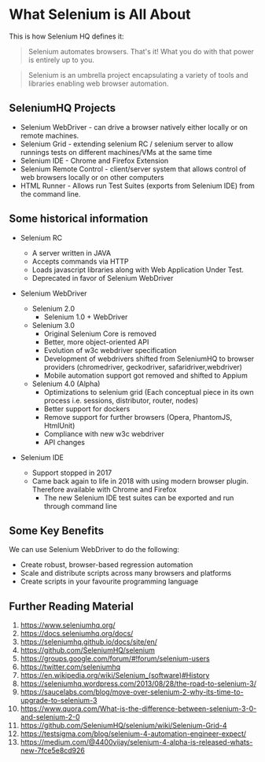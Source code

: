 # What Selenium is All About

This is how Selenium HQ defines it:

> Selenium automates browsers. That's it! What you do with that power is entirely up to you.

> Selenium is an umbrella project encapsulating a variety of tools and libraries enabling web browser automation.

## SeleniumHQ Projects

- Selenium WebDriver - can drive a browser natively either locally or on remote machines.
- Selenium Grid - extending selenium RC / selenium server to allow runnings tests on different machines/VMs at the same time
- Selenium IDE - Chrome and Firefox Extension
- Selenium Remote Control - client/server system that allows control of web browsers locally or on other computers
- HTML Runner - Allows run Test Suites (exports from Selenium IDE) from the command line.


## Some historical information

* Selenium RC
    * A server written in JAVA
    * Accepts commands via HTTP
    * Loads javascript libraries along with Web Application Under Test.
    * Deprecated in favor of Selenium WebDriver

* Selenium WebDriver
    * Selenium 2.0
        * Selenium 1.0 + WebDriver
    * Selenium 3.0
        * Original Selenium Core is removed
        * Better, more object-oriented API
        * Evolution of w3c webdriver specification
        * Development of webdrivers shifted from SeleniumHQ to browser providers (chromedriver, geckodriver, safaridriver,webdriver)
        * Mobile automation support got removed and shifted to Appium
    * Selenium 4.0 (Alpha)
        * Optimizations to selenium grid (Each conceptual piece in its own process i.e. sessions, distributor, router, nodes)
        * Better support for dockers
        * Remove support for further browsers (Opera, PhantomJS, HtmlUnit)
        * Compliance with new w3c webdriver
        * API changes


* Selenium IDE
    * Support stopped in 2017
    * Came back again to life in 2018 with using modern browser plugin. Therefore available with Chrome and Firefox
        * The new Selenium IDE test suites can be exported and run through command line

## Some Key Benefits

We can use Selenium WebDriver to do the following:

* Create robust, browser-based regression automation
* Scale and distribute scripts across many browsers and platforms
* Create scripts in your favourite programming language


## Further Reading Material
1. https://www.seleniumhq.org/
2. https://docs.seleniumhq.org/docs/
3. https://seleniumhq.github.io/docs/site/en/
4. https://github.com/SeleniumHQ/selenium
5. https://groups.google.com/forum/#!forum/selenium-users
6. https://twitter.com/seleniumhq
7. https://en.wikipedia.org/wiki/Selenium_(software)#History
8. https://seleniumhq.wordpress.com/2013/08/28/the-road-to-selenium-3/
9. https://saucelabs.com/blog/move-over-selenium-2-why-its-time-to-upgrade-to-selenium-3
10. https://www.quora.com/What-is-the-difference-between-selenium-3-0-and-selenium-2-0
11. https://github.com/SeleniumHQ/selenium/wiki/Selenium-Grid-4
12. https://testsigma.com/blog/selenium-4-automation-engineer-expect/
13. https://medium.com/@4400vijay/selenium-4-alpha-is-released-whats-new-7fce5e8cd926
